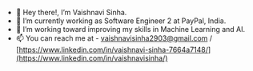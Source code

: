 - 👋 Hey there!, I’m Vaishnavi Sinha.
- 👀 I’m currently working as Software Engineer 2 at PayPal, India.
- 🌱 I’m working toward improving my skills in Machine Learning and AI.
- 📫 You can reach me at - vaishnavisinha2903@gmail.com / [https://www.linkedin.com/in/vaishnavi-sinha-7664a7148/](https://www.linkedin.com/in/vaishnavisinha/)

<!---
followCode/followCode is a ✨ special ✨ repository because its `README.md` (this file) appears on your GitHub profile.
You can click the Preview link to take a look at your changes.
--->
